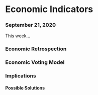 # Economic Indicators
### September 21, 2020

This week...

### Economic Retrospection

### Economic Voting Model

### Implications

#### Possible Solutions
